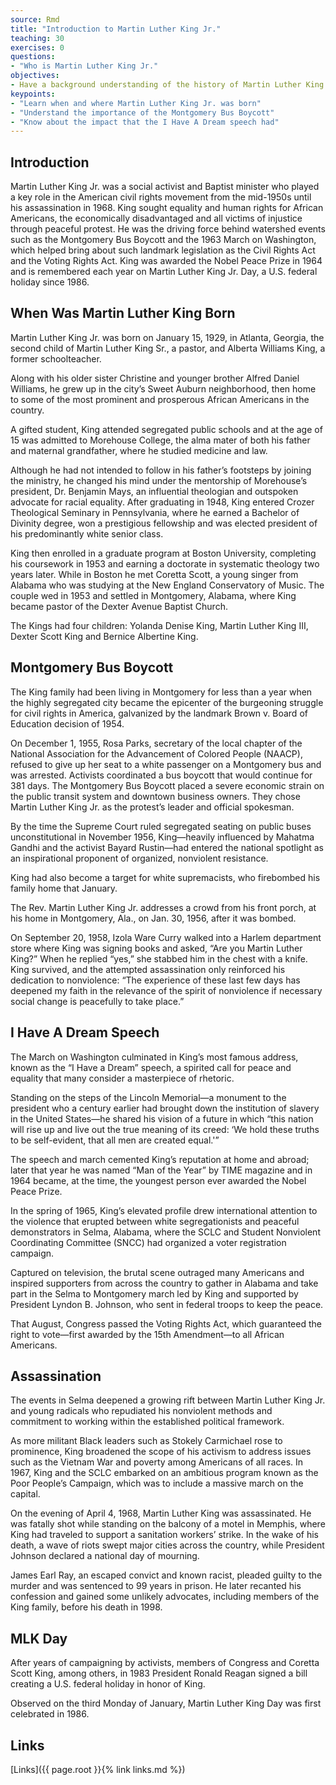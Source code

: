 ```yaml
---
source: Rmd
title: "Introduction to Martin Luther King Jr."
teaching: 30
exercises: 0
questions:
- "Who is Martin Luther King Jr."
objectives:
- Have a background understanding of the history of Martin Luther King Jr.
keypoints:
- "Learn when and where Martin Luther King Jr. was born"
- "Understand the importance of the Montgomery Bus Boycott"
- "Know about the impact that the I Have A Dream speech had"
---
```


## Introduction
Martin Luther King Jr. was a social activist and Baptist minister who played a key role in the American civil rights movement from the mid-1950s until his assassination in 1968. King sought equality and human rights for African Americans, the economically disadvantaged and all victims of injustice through peaceful protest. He was the driving force behind watershed events such as the Montgomery Bus Boycott and the 1963 March on Washington, which helped bring about such landmark legislation as the Civil Rights Act and the Voting Rights Act. King was awarded the Nobel Peace Prize in 1964 and is remembered each year on Martin Luther King Jr. Day, a U.S. federal holiday since 1986.


## When Was Martin Luther King Born
Martin Luther King Jr. was born on January 15, 1929, in Atlanta, Georgia, the second child of Martin Luther King Sr., a pastor, and Alberta Williams King, a former schoolteacher.

Along with his older sister Christine and younger brother Alfred Daniel Williams, he grew up in the city’s Sweet Auburn neighborhood, then home to some of the most prominent and prosperous African Americans in the country.

A gifted student, King attended segregated public schools and at the age of 15 was admitted to Morehouse College, the alma mater of both his father and maternal grandfather, where he studied medicine and law.

Although he had not intended to follow in his father’s footsteps by joining the ministry, he changed his mind under the mentorship of Morehouse’s president, Dr. Benjamin Mays, an influential theologian and outspoken advocate for racial equality. After graduating in 1948, King entered Crozer Theological Seminary in Pennsylvania, where he earned a Bachelor of Divinity degree, won a prestigious fellowship and was elected president of his predominantly white senior class.

King then enrolled in a graduate program at Boston University, completing his coursework in 1953 and earning a doctorate in systematic theology two years later. While in Boston he met Coretta Scott, a young singer from Alabama who was studying at the New England Conservatory of Music. The couple wed in 1953 and settled in Montgomery, Alabama, where King became pastor of the Dexter Avenue Baptist Church.

The Kings had four children: Yolanda Denise King, Martin Luther King III, Dexter Scott King and Bernice Albertine King.


## Montgomery Bus Boycott
The King family had been living in Montgomery for less than a year when the highly segregated city became the epicenter of the burgeoning struggle for civil rights in America, galvanized by the landmark Brown v. Board of Education decision of 1954.

On December 1, 1955, Rosa Parks, secretary of the local chapter of the National Association for the Advancement of Colored People (NAACP), refused to give up her seat to a white passenger on a Montgomery bus and was arrested. Activists coordinated a bus boycott that would continue for 381 days. The Montgomery Bus Boycott placed a severe economic strain on the public transit system and downtown business owners. They chose Martin Luther King Jr. as the protest’s leader and official spokesman.

By the time the Supreme Court ruled segregated seating on public buses unconstitutional in November 1956, King—heavily influenced by Mahatma Gandhi and the activist Bayard Rustin—had entered the national spotlight as an inspirational proponent of organized, nonviolent resistance.

King had also become a target for white supremacists, who firebombed his family home that January.

The Rev. Martin Luther King Jr. addresses a crowd from his front porch, at his home in Montgomery, Ala., on Jan. 30, 1956, after it was bombed.

On September 20, 1958, Izola Ware Curry walked into a Harlem department store where King was signing books and asked, “Are you Martin Luther King?” When he replied “yes,” she stabbed him in the chest with a knife. King survived, and the attempted assassination only reinforced his dedication to nonviolence: “The experience of these last few days has deepened my faith in the relevance of the spirit of nonviolence if necessary social change is peacefully to take place.”


## I Have A Dream Speech

The March on Washington culminated in King’s most famous address, known as the “I Have a Dream” speech, a spirited call for peace and equality that many consider a masterpiece of rhetoric.

Standing on the steps of the Lincoln Memorial—a monument to the president who a century earlier had brought down the institution of slavery in the United States—he shared his vision of a future in which “this nation will rise up and live out the true meaning of its creed: ‘We hold these truths to be self-evident, that all men are created equal.'”

The speech and march cemented King’s reputation at home and abroad; later that year he was named “Man of the Year” by TIME magazine and in 1964 became, at the time, the youngest person ever awarded the Nobel Peace Prize.

In the spring of 1965, King’s elevated profile drew international attention to the violence that erupted between white segregationists and peaceful demonstrators in Selma, Alabama, where the SCLC and Student Nonviolent Coordinating Committee (SNCC) had organized a voter registration campaign.

Captured on television, the brutal scene outraged many Americans and inspired supporters from across the country to gather in Alabama and take part in the Selma to Montgomery march led by King and supported by President Lyndon B. Johnson, who sent in federal troops to keep the peace.

That August, Congress passed the Voting Rights Act, which guaranteed the right to vote—first awarded by the 15th Amendment—to all African Americans.

## Assassination
The events in Selma deepened a growing rift between Martin Luther King Jr. and young radicals who repudiated his nonviolent methods and commitment to working within the established political framework.

As more militant Black leaders such as Stokely Carmichael rose to prominence, King broadened the scope of his activism to address issues such as the Vietnam War and poverty among Americans of all races. In 1967, King and the SCLC embarked on an ambitious program known as the Poor People’s Campaign, which was to include a massive march on the capital.

On the evening of April 4, 1968, Martin Luther King was assassinated. He was fatally shot while standing on the balcony of a motel in Memphis, where King had traveled to support a sanitation workers’ strike. In the wake of his death, a wave of riots swept major cities across the country, while President Johnson declared a national day of mourning.

James Earl Ray, an escaped convict and known racist, pleaded guilty to the murder and was sentenced to 99 years in prison. He later recanted his confession and gained some unlikely advocates, including members of the King family, before his death in 1998.


## MLK Day
After years of campaigning by activists, members of Congress and Coretta Scott King, among others, in 1983 President Ronald Reagan signed a bill creating a U.S. federal holiday in honor of King.

Observed on the third Monday of January, Martin Luther King Day was first celebrated in 1986.


## Links
[Links]({{ page.root }}{% link links.md %})




